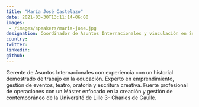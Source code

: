 ```yaml
---
title: "María José Castelazo"
date: 2021-03-30T13:11:14-06:00
images: 
 - /images/speakers/maria-jose.jpg
designation: Coordinador de Asuntos Internacionales y vinculación en Secretaría de Innovación, Ciencia y Tecnología
country: 
twitter: 
linkedin: 
github: 
---
```


Gerente de Asuntos Internacionales con experiencia con un historial demostrado de trabajo en la educación. Experto en emprendimiento, gestión de eventos, teatro, oratoria y escritura creativa. Fuerte profesional de operaciones con un Máster enfocado en la creación y gestión de contemporáneo de la Université de Lille 3- Charles de Gaulle.
